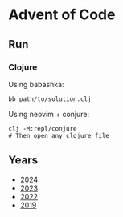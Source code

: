 # Advent of Code

## Run

### Clojure

Using babashka:

```
bb path/to/solution.clj
```

Using neovim + conjure:

```
clj -M:repl/conjure
# Then open any clojure file
```

## Years

- [2024](https://adventofcode.com/2024)
- [2023](https://adventofcode.com/2023)
- [2022](https://adventofcode.com/2022)
- [2019](https://adventofcode.com/2019)

